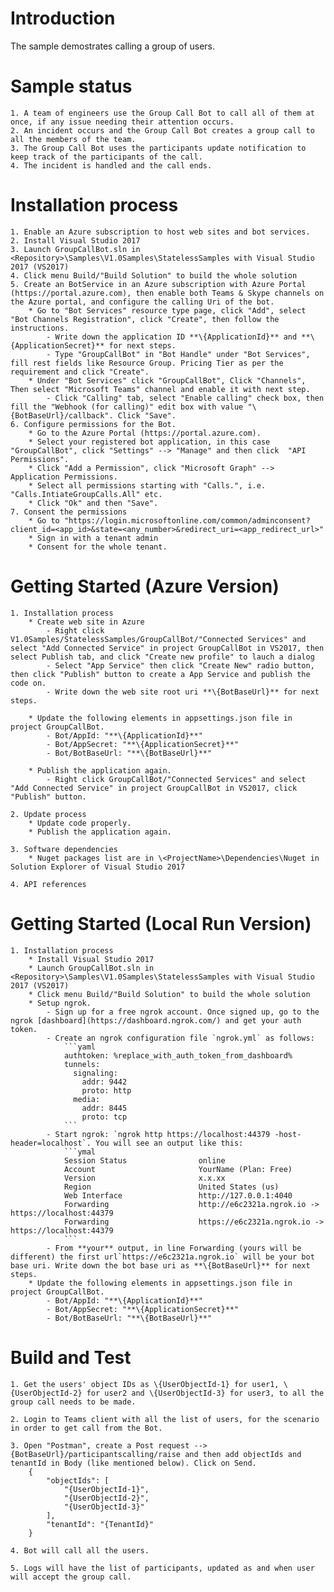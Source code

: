 ﻿# Introduction
The sample demostrates calling a group of users. 

# Sample status
    1. A team of engineers use the Group Call Bot to call all of them at once, if any issue needing their attention occurs.
    2. An incident occurs and the Group Call Bot creates a group call to all the members of the team.
    3. The Group Call Bot uses the participants update notification to keep track of the participants of the call.
    4. The incident is handled and the call ends.

# Installation process
    1. Enable an Azure subscription to host web sites and bot services. 
    2. Install Visual Studio 2017
    3. Launch GroupCallBot.sln in <Repository>\Samples\V1.0Samples\StatelessSamples with Visual Studio 2017 (VS2017)
    4. Click menu Build/"Build Solution" to build the whole solution
    5. Create an BotService in an Azure subscription with Azure Portal (https://portal.azure.com), then enable both Teams & Skype channels on the Azure portal, and configure the calling Uri of the bot. 
        * Go to "Bot Services" resource type page, click "Add", select "Bot Channels Registration", click "Create", then follow the instructions. 
            - Write down the application ID **\{ApplicationId}** and **\{ApplicationSecret}** for next steps. 
            - Type "GroupCallBot" in "Bot Handle" under "Bot Services", fill rest fields like Resource Group. Pricing Tier as per the requirement and click "Create".
        * Under "Bot Services" click "GroupCallBot", Click "Channels", Then select "Microsoft Teams" channel and enable it with next step.
            - Click "Calling" tab, select "Enable calling" check box, then fill the "Webhook (for calling)" edit box with value "\{BotBaseUrl}/callback". Click "Save".
    6. Configure permissions for the Bot. 
        * Go to the Azure Portal (https://portal.azure.com).
        * Select your registered bot application, in this case "GroupCallBot", click "Settings" --> "Manage" and then click  "API Permissions".
        * Click "Add a Permission", click "Microsoft Graph" --> Application Permissions.
        * Select all permissions starting with "Calls.", i.e. "Calls.IntiateGroupCalls.All" etc.
        * Click "Ok" and then "Save".
    7. Consent the permissions
        * Go to "https://login.microsoftonline.com/common/adminconsent?client_id=<app_id>&state=<any_number>&redirect_uri=<app_redirect_url>"
        * Sign in with a tenant admin
        * Consent for the whole tenant.
    
# Getting Started (Azure Version)
    1. Installation process
        * Create web site in Azure
            - Right click V1.0Samples/StatelessSamples/GroupCallBot/"Connected Services" and select "Add Connected Service" in project GroupCallBot in VS2017, then select Publish tab, and click "Create new profile" to lauch a dialog
            - Select "App Service" then click "Create New" radio button, then click "Publish" button to create a App Service and publish the code on. 
            - Write down the web site root uri **\{BotBaseUrl}** for next steps.
  
        * Update the following elements in appsettings.json file in project GroupCallBot.
            - Bot/AppId: "**\{ApplicationId}**"
            - Bot/AppSecret: "**\{ApplicationSecret}**"
            - Bot/BotBaseUrl: "**\{BotBaseUrl}**"

        * Publish the application again. 
            - Right click GroupCallBot/"Connected Services" and select "Add Connected Service" in project GroupCallBot in VS2017, click "Publish" button.

    2. Update process
        * Update code properly.
        * Publish the application again.

    3. Software dependencies
        * Nuget packages list are in \<ProjectName>\Dependencies\Nuget in Solution Explorer of Visual Studio 2017

    4. API references

# Getting Started (Local Run Version)
    1. Installation process
        * Install Visual Studio 2017
        * Launch GroupCallBot.sln in <Repository>\Samples\V1.0Samples\StatelessSamples with Visual Studio 2017 (VS2017)
        * Click menu Build/"Build Solution" to build the whole solution
        * Setup ngrok.
            - Sign up for a free ngrok account. Once signed up, go to the ngrok [dashboard](https://dashboard.ngrok.com/) and get your auth token.
            - Create an ngrok configuration file `ngrok.yml` as follows:
                ```yaml
                authtoken: %replace_with_auth_token_from_dashboard%
                tunnels:
                  signaling:
                    addr: 9442
                    proto: http
                  media: 
                    addr: 8445
                    proto: tcp
                ```
            - Start ngrok: `ngrok http https://localhost:44379 -host-header=localhost`. You will see an output like this:
                ```ymal
                Session Status                online
                Account                       YourName (Plan: Free)
                Version                       x.x.xx
                Region                        United States (us)
                Web Interface                 http://127.0.0.1:4040
                Forwarding                    http://e6c2321a.ngrok.io -> https://localhost:44379
                Forwarding                    https://e6c2321a.ngrok.io -> https://localhost:44379
                ```
            - From **your** output, in line Forwarding (yours will be different) the first url`https://e6c2321a.ngrok.io` will be your bot base uri. Write down the bot base uri as **\{BotBaseUrl}** for next steps.
        * Update the following elements in appsettings.json file in project GroupCallBot.
            - Bot/AppId: "**\{ApplicationId}**"
            - Bot/AppSecret: "**\{ApplicationSecret}**"
            - Bot/BotBaseUrl: "**\{BotBaseUrl}**"

# Build and Test
    1. Get the users' object IDs as \{UserObjectId-1} for user1, \{UserObjectId-2} for user2 and \{UserObjectId-3} for user3, to all the group call needs to be made. 

    2. Login to Teams client with all the list of users, for the scenario in order to get call from the Bot.

    3. Open "Postman", create a Post request --> {BotBaseUrl}/participantscalling/raise and then add objectIds and tenantId in Body (like mentioned below). Click on Send.
        {  
            "objectIds": [
                "{UserObjectId-1}",
                "{UserObjectId-2}",
                "{UserObjectId-3}"
            ],
            "tenantId": "{TenantId}"
        }

    4. Bot will call all the users.

    5. Logs will have the list of participants, updated as and when user will accept the group call.